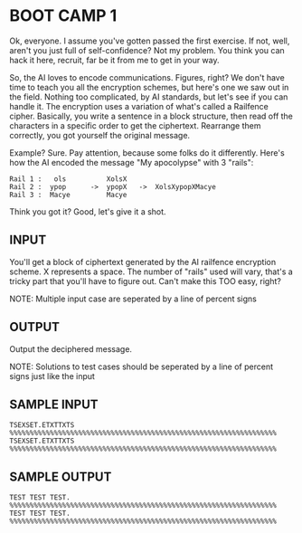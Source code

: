 <!-- RATING: MEDIUM -->
<!-- NAME:  BOOT CAMP 1 -->
<!-- GENERATOR: generate.pl -->
# BOOT CAMP 1

Ok, everyone. I assume you've gotten passed the first exercise. If not, well, aren't you just full of self-confidence? Not my problem. You think 
you can hack it here, recruit, far be it from me to get in your way.

So, the AI loves to encode communications. Figures, right? We don't have time to teach you all the encryption schemes, but here's one we saw out in 
the field. Nothing too complicated, by AI standards, but let's see if you can handle it. The encryption uses a variation of what's called a 
Railfence cipher. Basically, you write a sentence in a block structure, then read off the characters in a specific order to get the ciphertext. 
Rearrange them correctly, you got yourself the original message.

Example? Sure. Pay attention, because some folks do it differently. Here's how the AI encoded the message "My apocolypse" with 3 "rails":

	Rail 1 :   ols			XolsX    
	Rail 2 :  ypop		->	ypopX	->	XolsXypopXMacye   
	Rail 3 :  Macye			Macye                                  

Think you got it? Good, let's give it a shot.

## INPUT
You'll get a block of ciphertext generated by the AI railfence encryption scheme. X represents a space. The number of "rails" used will vary, that's a tricky part that you'll have to figure out. Can't make this TOO easy, right?

NOTE: Multiple input case are seperated by a line of percent signs

## OUTPUT
Output the deciphered message.

NOTE: Solutions to test cases should be seperated by a line of percent signs just like the input

## SAMPLE INPUT
	TSEXSET.ETXTTXTS
	%%%%%%%%%%%%%%%%%%%%%%%%%%%%%%%%%%%%%%%%%%%%%%%%%%%%%%%%%%%%%%%%%%
	TSEXSET.ETXTTXTS
	%%%%%%%%%%%%%%%%%%%%%%%%%%%%%%%%%%%%%%%%%%%%%%%%%%%%%%%%%%%%%%%%%%

## SAMPLE OUTPUT
	TEST TEST TEST.
	%%%%%%%%%%%%%%%%%%%%%%%%%%%%%%%%%%%%%%%%%%%%%%%%%%%%%%%%%%%%%%%%%%
	TEST TEST TEST.
	%%%%%%%%%%%%%%%%%%%%%%%%%%%%%%%%%%%%%%%%%%%%%%%%%%%%%%%%%%%%%%%%%%
